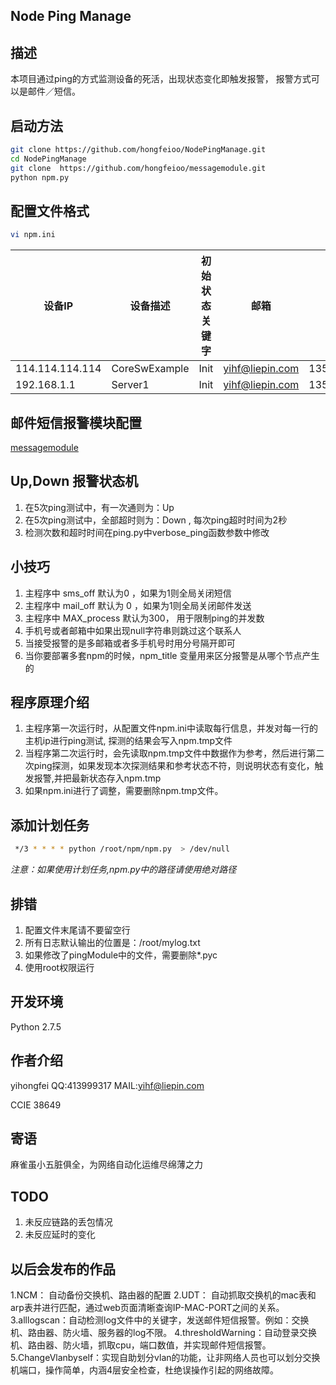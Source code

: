 Node Ping Manage
---------------------

描述
------------
本项目通过ping的方式监测设备的死活，出现状态变化即触发报警， 报警方式可以是邮件／短信。


启动方法
----------------
```bash
git clone https://github.com/hongfeioo/NodePingManage.git
cd NodePingManage
git clone  https://github.com/hongfeioo/messagemodule.git
python npm.py
```


配置文件格式
-----------------------
```bash
vi npm.ini 
```
| 设备IP | 设备描述|初始状态关键字|邮箱|手机号|
|-----|------|----|----|----|
|114.114.114.114|CoreSwExample|Init|yihf@liepin.com|13521161889
|192.168.1.1|Server1|Init|yihf@liepin.com|13521161889


邮件短信报警模块配置
---------------------------
[messagemodule](https://github.com/hongfeioo/messagemodule#%E9%82%AE%E7%AE%B1%E6%89%8B%E6%9C%BA%E5%8F%B7%E7%9F%AD%E4%BF%A1%E9%80%9A%E9%81%93%E9%85%8D%E7%BD%AE)</p>



Up,Down 报警状态机
--------------
1.  在5次ping测试中，有一次通则为：Up 
2.  在5次ping测试中，全部超时则为：Down , 每次ping超时时间为2秒
3.  检测次数和超时时间在ping.py中verbose_ping函数参数中修改



小技巧
-----------
1.   主程序中  sms_off 默认为0 ，如果为1则全局关闭短信
2.   主程序中  mail_off 默认为 0 ，如果为1则全局关闭邮件发送 
3.   主程序中  MAX_process 默认为300， 用于限制ping的并发数 
4.   手机号或者邮箱中如果出现null字符串则跳过这个联系人
5.   当接受报警的是多邮箱或者多手机号时用分号隔开即可
6.   当你要部署多套npm的时候，npm_title 变量用来区分报警是从哪个节点产生的

程序原理介绍
---------
1.  主程序第一次运行时，从配置文件npm.ini中读取每行信息，并发对每一行的主机ip进行ping测试, 探测的结果会写入npm.tmp文件
2.  当程序第二次运行时，会先读取npm.tmp文件中数据作为参考，然后进行第二次ping探测，如果发现本次探测结果和参考状态不符，则说明状态有变化，触发报警,并把最新状态存入npm.tmp
3.  如果npm.ini进行了调整，需要删除npm.tmp文件。



添加计划任务
---------------
```bash
 */3 * * * * python /root/npm/npm.py  > /dev/null
```
*注意：如果使用计划任务,npm.py中的路径请使用绝对路径*

排错 
------
1.   配置文件末尾请不要留空行
2.   所有日志默认输出的位置是：/root/mylog.txt 
3.   如果修改了pingModule中的文件，需要删除*.pyc 
4.   使用root权限运行

开发环境
--------
Python 2.7.5 

作者介绍
----------
yihongfei  QQ:413999317   MAIL:yihf@liepin.com

CCIE 38649


寄语
------
麻雀虽小五脏俱全，为网络自动化运维尽绵薄之力 </p>

TODO
--------
1.  未反应链路的丢包情况
2.  未反应延时的变化


以后会发布的作品
----------
1.NCM： 自动备份交换机、路由器的配置
2.UDT： 自动抓取交换机的mac表和arp表并进行匹配，通过web页面清晰查询IP-MAC-PORT之间的关系。
3.alllogscan：自动检测log文件中的关键字，发送邮件短信报警。例如：交换机、路由器、防火墙、服务器的log不限。
4.thresholdWarning：自动登录交换机、路由器、防火墙，抓取cpu，端口数值，并实现邮件短信报警。
5.ChangeVlanbyself：实现自助划分vlan的功能，让非网络人员也可以划分交换机端口，操作简单，内涵4层安全检查，杜绝误操作引起的网络故障。



